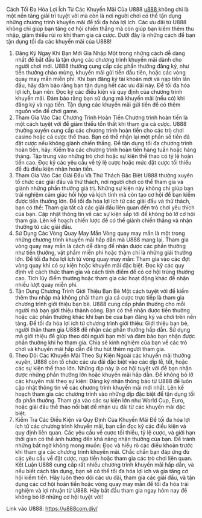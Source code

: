 
Cách Tối Đa Hóa Lợi Ích Từ Các Khuyến Mãi Của U888
<a href="https://u888com.diy/">u888 </a>không chỉ là một nền tảng giải trí tuyệt vời mà còn là nơi người chơi có thể tận dụng những chương trình khuyến mãi để tối đa hóa lợi ích. Các ưu đãi từ U888 không chỉ giúp bạn tăng cơ hội chiến thắng mà còn giúp bạn kiếm thêm thu nhập, giảm thiểu rủi ro khi tham gia cá cược. Dưới đây là những cách để bạn tận dụng tối đa các khuyến mãi của U888!
1. Đăng Ký Ngay Khi Bạn Mới Gia Nhập
Một trong những cách dễ dàng nhất để bắt đầu là tận dụng các chương trình khuyến mãi dành cho người chơi mới. U888 thường cung cấp các phần thưởng đăng ký, như tiền thưởng chào mừng, khuyến mãi gửi tiền đầu tiên, hoặc các vòng quay may mắn miễn phí. Khi bạn đăng ký tài khoản mới và nạp tiền lần đầu, hãy đảm bảo rằng bạn tận dụng hết các ưu đãi này.
Để tối đa hóa lợi ích, bạn nên:
Đọc kỹ các điều kiện và quy định của chương trình khuyến mãi.
Đảm bảo rằng bạn sử dụng mã khuyến mãi (nếu có) khi đăng ký và nạp tiền.
Tận dụng các khuyến mãi gửi tiền để có thêm nguồn vốn để chơi game.
2. Tham Gia Vào Các Chương Trình Hoàn Tiền
Chương trình hoàn tiền là một cách tuyệt vời để giảm thiểu tổn thất khi tham gia cá cược. U888 thường xuyên cung cấp các chương trình hoàn tiền cho các trò chơi casino hoặc cá cược thể thao. Bạn có thể nhận lại một phần số tiền đã đặt cược nếu không giành chiến thắng.
Để tận dụng tối đa chương trình hoàn tiền, hãy:
Kiểm tra các chương trình hoàn tiền hàng tuần hoặc hàng tháng.
Tập trung vào những trò chơi hoặc sự kiện thể thao có tỷ lệ hoàn tiền cao.
Đọc kỹ các yêu cầu về tỷ lệ cược hoặc mức đặt cược tối thiểu để đủ điều kiện nhận hoàn tiền.
3. Tham Gia Vào Các Giải Đấu Và Thử Thách Đặc Biệt
U888 thường xuyên tổ chức các giải đấu và thử thách, nơi người chơi có thể tham gia và giành những phần thưởng giá trị. Những sự kiện này không chỉ giúp bạn trải nghiệm cảm giác hồi hộp và kịch tính mà còn tạo cơ hội để bạn kiếm được tiền thưởng lớn.
Để tối đa hóa lợi ích từ các giải đấu và thử thách, bạn có thể:
Tham gia tất cả các giải đấu liên quan đến trò chơi yêu thích của bạn.
Cập nhật thông tin về các sự kiện sắp tới để không bỏ lỡ cơ hội tham gia.
Lên kế hoạch chiến lược để có thể giành chiến thắng và nhận thưởng từ các giải đấu.
4. Sử Dụng Các Vòng Quay May Mắn
Vòng quay may mắn là một trong những chương trình khuyến mãi hấp dẫn mà U888 mang lại. Tham gia vòng quay may mắn là cách dễ dàng để nhận được các phần thưởng như tiền thưởng, vật phẩm miễn phí hoặc thậm chí là những giải thưởng lớn.
Để tối đa hóa lợi ích từ vòng quay may mắn:
Tham gia vào các đợt vòng quay khi có sự kiện hoặc khuyến mãi đặc biệt.
Đọc kỹ các quy định về cách thức tham gia và cách tính điểm để có cơ hội trúng thưởng cao.
Tích lũy điểm thưởng hoặc tham gia các hoạt động khác để nhận nhiều lượt quay miễn phí.
5. Tận Dụng Chương Trình Giới Thiệu Bạn Bè
Một cách tuyệt vời để kiếm thêm thu nhập mà không phải tham gia cá cược trực tiếp là tham gia chương trình giới thiệu bạn bè. U888 cung cấp phần thưởng cho mỗi người mà bạn giới thiệu thành công. Bạn có thể nhận được tiền thưởng hoặc các phần thưởng khác khi bạn bè của bạn đăng ký và chơi trên nền tảng.
Để tối đa hóa lợi ích từ chương trình giới thiệu:
Giới thiệu bạn bè, người thân tham gia U888 để nhận các phần thưởng hấp dẫn.
Sử dụng mã giới thiệu để giúp theo dõi người bạn mời và đảm bảo bạn nhận được phần thưởng khi họ tham gia.
Chia sẻ kinh nghiệm của bạn về các trò chơi và khuyến mãi hấp dẫn để thu hút thêm người tham gia.
6. Theo Dõi Các Khuyến Mãi Theo Sự Kiện
Ngoài các khuyến mãi thường xuyên, U888 còn tổ chức các ưu đãi đặc biệt vào các dịp lễ, tết, hoặc các sự kiện thể thao lớn. Những dịp này là cơ hội tuyệt vời để bạn nhận được những phần thưởng lớn hoặc khuyến mãi hấp dẫn.
Để không bỏ lỡ các khuyến mãi theo sự kiện:
Đăng ký nhận thông báo từ U888 để luôn cập nhật thông tin về các chương trình khuyến mãi mới nhất.
Lên kế hoạch tham gia các chương trình vào những dịp đặc biệt để tận dụng tối đa phần thưởng.
Tham gia vào các sự kiện lớn như World Cup, Euro, hoặc giải đấu thể thao nổi bật để nhận ưu đãi từ các khuyến mãi đặc biệt.
7. Kiểm Tra Các Điều Kiện và Quy Định Của Khuyến Mãi
Để tối đa hóa lợi ích từ các chương trình khuyến mãi, bạn cần đọc kỹ các điều kiện và quy định liên quan. Các yêu cầu về cược tối thiểu, tỷ lệ cược, và giới hạn thời gian có thể ảnh hưởng đến khả năng nhận thưởng của bạn.
Để tránh những bất ngờ không mong muốn:
Đọc và hiểu rõ các điều khoản trước khi tham gia các chương trình khuyến mãi.
Chắc chắn bạn đáp ứng đủ các yêu cầu về đặt cược, nạp tiền hoặc tham gia các trò chơi liên quan.
Kết Luận
U888 cung cấp rất nhiều chương trình khuyến mãi hấp dẫn, và nếu biết cách tận dụng, bạn sẽ có thể tối đa hóa lợi ích và gia tăng cơ hội kiếm tiền. Hãy luôn theo dõi các ưu đãi, tham gia các giải đấu, và tận dụng các cơ hội hoàn tiền hoặc vòng quay may mắn để tối đa hóa trải nghiệm và lợi nhuận từ U888. Hãy bắt đầu tham gia ngay hôm nay để không bỏ lỡ những cơ hội tuyệt vời!

Link vào U888: <a href="https://u888com.diy/">https://u888com.diy/</a>

